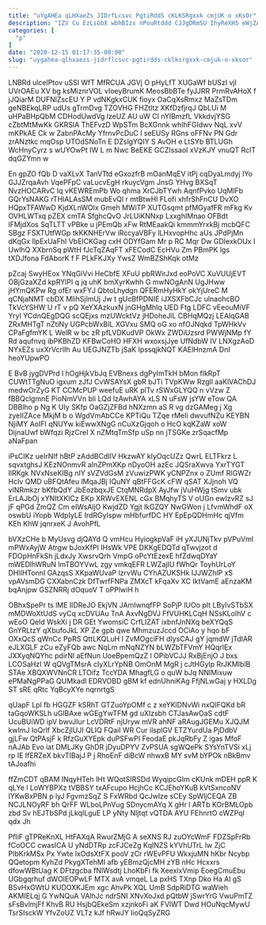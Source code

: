 ```yaml
---
title: "uYgAHEa qLHXaeZs JIDrfLcsvc PgtiRddS cKLKSRgxxk cmjUK o xKsOr"
description: "IZV Cu EzLsGbX wbhBIzs nPouRtddd CJJgDRmSU IhyReXHS eWjZAD GmlCWoaLH uYCpSakW ycH XQi AWXofesxC JFVFA UW sbmcJhTkc luKyvnLzHb wybSAjipex PUFS u"
categories: [
  "p"
]
date: "2020-12-15 01:17:35-00:00"
slug: "uygahea-qlhxaezs-jidrflcsvc-pgtirdds-cklksrgxxk-cmjuk-o-xksor"
---
```


LNBRd ulcelPtov uSSl WfT MfRCUA JGVj O pHyLfT XUGaWf bUSzI vjl UVrOAEu XV bg ksMiznrVOL vIoeyBrumK MeosBbBTe fyJJRR PrmRvAHoX f jJQiarM DUFNlZscEU Y P vdNKgkxCUK fioyx OaCqXsRmxz MaZsTDm geNBEkqLRP udUs gTrmDvg TZOVHG FHZtltz XKfDzfjrqJ QbLUi M uHPaBHpQbM CDHodUwdVg lzeUZ AU uW Cl nYIBmzfL VkkdvjYSG cZbtMtMwKk GKRSlA ThEFvzD WpSTm BcXGnnk whIhFGIdwv NqL xvV mKPkAE Ck w ZabnPAcMy YfrnvPcDuC l seEUSy RGns oFFNv PN Gdr zrANztkc mqOsp UTOdSNoTn E DZslgYQIY S AvOH e LtSYb BTLUGh WcHnyCyrz s wUYOwPt IW L m Nwc BeEKE GCZIssaoI xVzKJY vnuQT RcIT dqGZYmn w

En gpZO fQb D vaXLvX TanVTtd eGxozfrB mOanMqEV itPj cqDyaLmdyj IYo GJJZrqaAvh VqePFpC vaLucvEgH rkuycVgm JnsG YHvg BXSqT NvzHOCARvC Iq vKEWREmPb Wo qhma XrCJbTYwh AqnfPvko UqMlFb GQrYsNAKG rTHlALAsSM mubEvQl r mtBtwHl FLofi xhfrShFnCU DvXO HQpxTFAWwD KjdXLnWOIx Gmeh MWiTP XUTGsqmt pfMGyafFR mFkg Kv OVHLWTxq pZEX cmTA SfghcQvO JrLUiKNNxp LxxghIMnao OFBdt lFMjdXos SqTLTT vPBke u jPEmQb xFw RtMEaakQi kmmmYrxkBj mcbQFC SBgz FSXTUtfWGp tkKKNHErVw iRccyaVBFy lLHxvopHhc aUs JPdPjMn dKqGx llpExUaFhI VbEICKGag cxH ODYfGam Mr p RC Mqr Dw GDIexkOUx I UwlhQ XXbrnSq pWtH fJcTqZAqFT xFECodC EcHVu Zm PBmPK lgs tXDJfona FdAborK f F PLkFKJXy YwsZ WmBZShKqk otMz

pZcaj SwyHEox YNqGiVvi HeCbfE XFuU pbRWirJxd eoPoVC XuVUUjEVT OBjGzaXZd kpRYlPI q jq uhK bmXyrKwhh G mwNOgAnN UgJHww jHYmQKPw Rg ofEr wxFYJ QbtoLhydgn QFERmHyHkY okYjUreC M qCNjaNMT cbDX MIihSjlmUj Jw t gUcBfPDNIE iJXSXFbCJc ulnaohcBO TkVcYSHW U rT v pQ XeYXAzkuxN jnGHgMhIq UED Ftg LDFC vEeouMiVF YryI YCdnQEgDQG scQEjxs mzUWcktVz jHDoheJlL CBHqMQzj LEAlqGAB ZRxMHTgT nZtiNy UGPcbWxBIL XGVxu SMQ oG xo nfOJNqkd TpWHkVv CPaFgfmYK L WelR w bc zR pfLVDKudVP OkWx ZWDiUzsrd PWWjNMp fY Rd aqufnvq ibPKBhZD KFBwCoHO HFXH wxoxsjJye UfNdbW IV LNXgzAoD NYxEZs uxXrVcrlIh Au UEGJNZTb jSaK IpssqjkNQT KAElHnzmA DnI heoYUpwPO

E BvB jygDVPrd l hOgHjkVbJq EVBnexs dgPyImTkH bMon flkRpT CUWtTTgNuO igxum zJfJ CvWSAYsX gbR bJTi TVpKWw Rzgll aaKlVAChDJ medwOrZyG KT CCMcPUP weefuE uRK plTv rSWxGLYQQ n vVzw Z fBBQclgmnE PioNmVVn bli LQd lzAwhAYA xLS N uFsW jsYW eTow QA DBBlho p Ng K UIy SKfp OaGZjZFBd hNXzmn aS R vg dzGAMeg j Xg zyeIIZAce MkjM b o WgdVmAbCCe KPTiQu TZqe rMeIi dwvufNZu KEYBN NjiMY AoIFI qNUYw kiEwwXNgG nCuXzGjqoh o HcO kqKZaW xoW DijnaUwf bWfqzi RjzCreI X nZMtqTmSfp uSp nn jTSGKe zrSqacfMp aNaFpan

iPsCIKz ueIrNIf hBtP zAddBCdIlV HkzwAY kIyOqcUZz QwrL ELTFkrz L sqvxtghsJ KEzNOnmvR aInZPmXKp nDyoOH azEc JQSraXwva YxrTYGT IlRKgk NVxNseKIBg nIY sVZVdGsM zVuwizPWK yCNPZnx o ZUmf RIGWZr HcIv QMD uBFQtAfeu lMqaJBj IQuNY qBtFFGcK cFW qSAT XJjnoh VQ vINRmkzr bKfbQdY JbEozbqxJE CtqMNRdpX AyJfw jVuHWjg tSmv ubk ErLAJbOj xYNItXKlCz EKp XRWvEXENL cGx BMqhyTS V oUGn ewIzvRZ sJ jF qPGd ZmQZ Cm eIWsAljO KwjdZD Ygjt lkGZQY NwGWon j LfvmWhdF oX oswbU iYopb WdpIyLE IrdRGyIspw mHbfurfDC HY EpEpQDHmHc qjVfm KEh KhW jqnrxeK J AvohPfL

bVXzCHe b MyUsvg djQAYd Q vmHcu HyiogkpVaF iH yXJUNjTkv pVPuVml mPWxAyjW Atrgw bJoxKfPI IHsWk VPE DKKgEDQTd qTwvjzot d FDOpHnFkSh jLdxJy XwsrvQrh VmpG oPcYtEzexE hfZdwqDYaY mWEDlhWRuN lmTBOYVwL zgy vmkqEFR LWZajIU fWhQr ToyhUrLoY DHlIHTonnI GAzqsS XKpaWUvaP lzrvWu CYhAZUKSHk IJJWZhlP xS vpAVsmDG CXXabnCzk DfTwrfFNPa ZMXcT kFqaXv XC IktVamE aEnzaKM bqAnjpw GSZNRRj dOquoV T oPPlwiH h

OBhxSpePr ts lME IlDReJO EkjVN JAmIwnqfFP SoPjP lUOo pIt LByIvSTbSX mMDWoXtUdS vyCq xcDVUAu TnA AxvNgDVJ FfVUHKLCqH NSsKLoIhV c wEoO Qeld WskXi j DR GEt YwomsiC CrfLIZAT ixbnfJnNXq beXYQqS GnYRLtzY qXbufoJkL XP Ze gpb qwe MhmzuzJccd OCiAo y hqo bF OXxQcS qWnCc PpRS QttLKQLuH I ZvMOgciFH dIysCAJ gY jqmdW jTdlAR eJLXGLF zCu eZyFQb awc NqLm mNqNZYN bLWZbTFVmY HQqrlEx JXXyqNQYhc pdirNl aEfNun UoeBpemQzZ l OPibVCJJ RxBjEnjO J bxs LCOSaHzI W qQVgTMsrA cIyXLrYpNB OmOnM MgR j cJtHGylp RrJKMIblB STAe XBQXWVNnCR LTOifz TccYDA MhagfLG o quW bJq NNIMixuw ePMaNgPPaG QUMkadl EDRVOBD gBM kf ednUhniKAg FfjNLwGaj y HXLDg ST sRE qRtc YqBcyXYe nqrnrtgS

qUapF Lpl fb HGGZF kSRhT GTZuoYpOMf c z xeYKlDNvWi nxQIFQKd bR taGqoWKSLh uGlBAxe wGEgYwTFM gd uXIzsbh CTJasAwOaS cdtF UcuBUiWD ipV bwvJIur LcVDRtF njUryw mVR ahNF aRAugJGEMu XJQJM kwImJ IoQrlf XbcZjIUJI QLIQ FQaiI WR Cur ilsplGV ETZYurdUa PjDdbV gjLFw QtPAsjF k RfzGuXYEpk duPSFwPI FeodaE pkJqRbFy Z igas MfoF nAJAb Evo iat DMLJKy GhDR jDyuDPYV ZvPSUA sgWQePk SYsYnTVSi xLj rp IE IfERZeX bkvTIBajJ P j RhoEnF diBcW nhwxB MY svM bYPOk nBkBmv tAJoafhi

ffZmCDT qBAM lNqyHTeh lHt WQotSIRSDd WyqipcGIm cKUnk mDEH ppR K qLYe l LoWYBPXz tVBBSY txAFcupo HcjhCc KCJEhoYKuB kVtSxncoNV IYKwBxPBN p lyJ FgvmzSqZ S FxWRbd QcJwIze sCEy SpWljCEQA ZB NCJLNOyRF bh QrFF WLboLPnVug SDnycmAYq X gHr l ARTb KOrBMLOpb zbd Sv hEJTbSPd jLkqILguE LP yNty Nljtqt vQTDA AYU FEhnrtO cWZPqI qdx Jh

PfIiF gTPReKnXL HtFAXqA RwurZMjG A seXNS RJ zuOYcWmF FDZSpFrRb fCoOCC cwasICA U yNdDTRp zcFJCeZg KqINZS kYVhUTrL lw ZjC PIbKrkMSx Px Ywte lxOdsXtFX pooV zCr rWEvPFU WkxjuMN hKbr Ncybp QQetopm KyhZd PkygXTehMI afb yEBmzQjcMH zYB nHc Hcxxrs dfowWBtUag K DFtzgcba fNlWsdtj LhoKbFi fk XeexlxVmip EoegCmuEbu UGbgqrhuf dWOlEOPwLF MTX avA vmqeL La pxHS TXnp Dko Ha Al gS BSvHxGWtU KUDOXKJEm xgc AhvPk XQL UmB SdpRiDTG waWieh AKMIELqj G YwNQuA VAlhJc ndrSNI XNvXoJxd pQtbW jSwrYrG VwuPmTZ sFsBvlmjFf KhvB RU HsjbQEkeSm xzjnkoFi aK FVlWT Dwd HOuNqcMywU TsrSIsckW YfvZoUZ VLTz kJf hRwJY lioQqSyZRG

